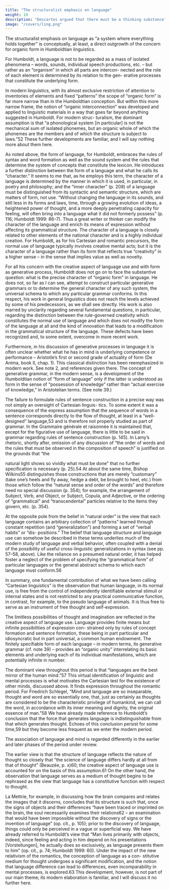 ```yaml
---
title: "The structuralist emphasis on language"
weight: 10
description: "Descartes argued that there must be a thinking substance"
image: "/covers/ling.png"
---
```




The structuralist emphasis on language as “a system where everything holds together” is conceptually, at least, a direct outgrowth of the concern for organic form in Humboldtian linguistics. 

For Humboldt, a language is not to be regarded as a mass of isolated phenomena – words, sounds, individual speech productions, etc. – but rather as an “organism” in which all parts are intercon- nected and the role of each element is determined by its relation to the gen- erative processes that constitute the underlying form. 

In modern linguistics, with its almost exclusive restriction of attention to inventories of elements and fixed “patterns” the scope of “organic form” is far more narrow than in the Humboldtian conception. But within this more narrow frame, the notion of “organic interconnection” was developed and applied to linguistic materials in a way that goes far beyond anything suggested in Humboldt. For modern struc- turalism, the dominant assumption is that “a phonological system [in particular] is not the mechanical sum of isolated phonemes, but an organic whole of which the phonemes are the members and of which the structure is subject to laws.”52 These further developments are familiar, and I will say nothing more about them here.

As noted above, the form of language, for Humboldt, embraces the rules of syntax and word formation as well as the sound system and the rules that determine the system of concepts that constitute the lexicon. He introduces a further distinction between the form of a language and what he calls its “character.” It seems to me that, as he employs this term, the character of a language is determined by the manner in which it is used, in particular, in poetry and philosophy; and the “inner character” (p. 208) of a language must be distinguished from its syntactic and semantic structure, which are matters of form, not use. “Without changing the language in its sounds, and still less in its forms and laws, time, through a growing evolution of ideas, a heightened power
of thought, and a more deeply penetrating capacity for feeling, will often bring
into a language what it did not formerly possess” (p. 116; Humboldt 1999:
86–7). Thus a great writer or thinker can modify the character of the language
and enrich its means of expression without affecting its grammatical structure.
The character of a language is closely related to other elements of the national
character and is a highly individual creation. For Humboldt, as for his Cartesian
and romantic precursors, the normal use of language typically involves creative
mental acts; but it is the character of a language rather than its form that reflects
true “creativity” in a higher sense – in the sense that implies value as well as
novelty.

For all his concern with the creative aspect of language use and with form as
generative process, Humboldt does not go on to face the substantive question:
what is the precise character of “organic form” in language. He does not, so far
as I can see, attempt to construct particular generative grammars or to determine
the general character of any such system, the universal schema to which any
particular grammar conforms. In this respect, his work in general linguistics
does not reach the levels achieved by some of his predecessors, as we shall see
directly. His work is also marred by unclarity regarding several fundamental
questions, in particular, regarding the distinction between the rule-governed
creativity which constitutes the normal use of language and which does not
modify the form of the language at all and the kind of innovation that leads to a
modification in the grammatical structure of the language. These defects have
been recognized and, to some extent, overcome in more recent work.

Furthermore, in his discussion of generative processes in language it is often
unclear whether what he has in mind is underlying competence or performance –
Aristotle’s first or second grade of actuality of form (De Anima, book II, chap. 1).
This classical distinction has been reemphasized in modern work. See note 2, and
references given there. The concept of generative grammar, in the modern sense,
is a development of the Humboldtian notion of “form of language” only if the
latter is understood as form in the sense of “possession of knowledge” rather than
“actual exercise of knowledge,” in Aristotelian terms. (See note 39.)

The failure to formulate rules of sentence construction in a precise way was not simply an oversight of Cartesian linguis- tics. To some extent it was a consequence of the express assumption that the sequence of words in a sentence corresponds directly to the flow of thought, at least in a “well-designed” language,53 and is therefore not properly studied as part of grammar. In the Grammaire générale et raisonnée it is maintained that, except for the figurative use of language, there is little to be said in grammar regarding rules of sentence construction (p. 145). In Lamy’s rhetoric, shortly after, omission of any discussion of “the order of words and the rules that must be observed in the composition of speech” is justified on the grounds that “the

natural light shows so vividly what must be done” that no further specification is
necessary (p. 25).54 At about the same time, Bishop Wilkins55 distinguishes
those constructions that are merely “customary” (take one’s heels and fly away,
hedge a debt, be brought to heel, etc.) from those which follow the “natural
sense and order of the words” and therefore need no special discussion (p. 354);
for example, the arrangement of Subject, Verb, and Object, or Subject, Copula,
and Adjective, or the ordering of “grammatical” and “transcendental” particles
relative to the items they govern, etc. (p. 354).

At the opposite pole from the belief in “natural order” is the view that each
language contains an arbitrary collection of “patterns” learned through constant
repetition (and “generalization”) and forming a set of “verbal habits” or “dis-
positions.” The belief that language structure and language use can somehow be
described in these terms underlies much of the modern study of language and
verbal behavior, often coupled with a denial of the possibility of useful
cross-linguistic generalizations in syntax (see pp. 57–58, above). Like the
reliance on a presumed natural order, it has helped foster a neglect of the problem
of specifying the “grammatical form” of particular languages or the general
abstract schema to which each language must conform.56

In summary, one fundamental contribution of what we have been calling “Cartesian linguistics” is the observation that human language, in its normal use, is free from the control of independently identifiable external stimuli or internal states and is not restricted to any practical communicative function, in contrast, for example, to the pseudo language of animals. It is thus free to serve as an instrument of free thought and self-expression. 

The limitless possibilities of thought and imagination are reflected in the creative aspect of language use. Language provides finite means but infinite possibilities of expression con- strained only by rules of concept formation and sentence formation, these being in part particular and idiosyncratic but in part universal, a common human endowment. The finitely specifiable form of each language – in modern terms, its generative grammar (cf. note 39) – provides an “organic unity” interrelating its basic elements and underlying each of its individual manifestations, which are potentially infinite in number.

The dominant view throughout this period is that “languages are the best mirror of the human mind.”57 This virtual identification of linguistic and mental processes is what motivates the Cartesian test for the existence of other minds, discussed above. It finds expression throughout the romantic period. For Friedrich Schlegel, “Mind and language are so inseparable, thought and word are so essentially one, that, just as certainly as thoughts are considered to be the characteristic privilege of humankind, we can call the word, in accordance with its inner meaning and dignity, the original essence of man.”58 We have already made reference to Humboldt’s conclusion that the force that generates language is indistinguishable from that which generates thought. Echoes of this conclusion persist for some time,59 but they become less frequent as we enter the modern period.

The association of language and mind is regarded differently in the earlier and later phases of the period under review.

The earlier view is that the structure of language reflects the nature of thought so closely that “the science of language differs hardly at all from that of thought” (Beauzée, p. x)60; the creative aspect of language use is accounted for on the
basis of this assumption.61 On the other hand, the observation that language
serves as a medium of thought begins to be rephrased as the view that language
has a constitutive function with respect to thought. 

La Mettrie, for example, in discussing how the brain compares and relates the images that it discerns,
concludes that its structure is such that, once the signs of objects and their
differences “have been traced or imprinted on the brain, the soul necessarily
examines their relations62 – an examination that would have been impossible
without the discovery of signs or the invention of language” (op. cit., p. 105);
prior to the discovery of language, things could only be perceived in a vague or
superficial way. We have already referred to Humboldt’s view that “Man lives
primarily with objects, indeed, since feeling and acting in him depend on his
presentations [Vorstellungen], he actually does so exclusively, as language
presents them to him” (op. cit., p. 74; Humboldt 1999: 60). Under the impact
of the new relativism of the romantics, the conception of language as a con-
stitutive medium for thought undergoes a significant modification, and the
notion that language difference can lead to differences, even incomparability
in mental processes, is explored.63 This development, however, is not part of
our main theme; its modern elaboration is familiar, and I will discuss it no
further here.
